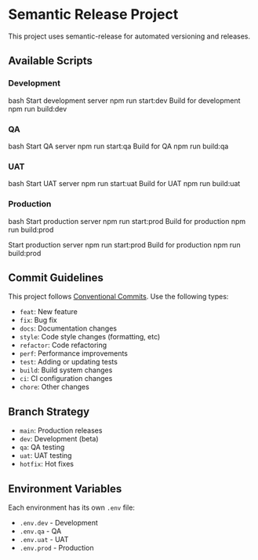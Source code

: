 # Semantic Release Project

This project uses semantic-release for automated versioning and releases.

## Available Scripts

### Development
bash
Start development server
npm run start:dev
Build for development
npm run build:dev

### QA
bash
Start QA server
npm run start:qa
Build for QA
npm run build:qa

### UAT
bash
Start UAT server
npm run start:uat
Build for UAT
npm run build:uat

### Production
bash
Start production server
npm run start:prod
Build for production
npm run build:prod


Start production server
npm run start:prod
Build for production
npm run build:prod


## Commit Guidelines

This project follows [Conventional Commits](https://www.conventionalcommits.org/). Use the following types:

- `feat`: New feature
- `fix`: Bug fix
- `docs`: Documentation changes
- `style`: Code style changes (formatting, etc)
- `refactor`: Code refactoring
- `perf`: Performance improvements
- `test`: Adding or updating tests
- `build`: Build system changes
- `ci`: CI configuration changes
- `chore`: Other changes

## Branch Strategy

- `main`: Production releases
- `dev`: Development (beta)
- `qa`: QA testing
- `uat`: UAT testing
- `hotfix`: Hot fixes

## Environment Variables

Each environment has its own `.env` file:
- `.env.dev` - Development
- `.env.qa` - QA
- `.env.uat` - UAT
- `.env.prod` - Production